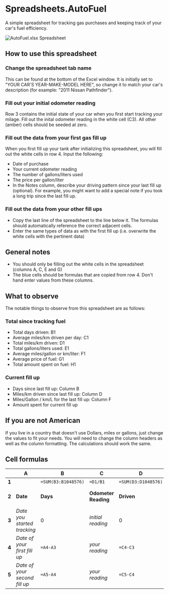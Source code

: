 Spreadsheets.AutoFuel
=====================

A simple spreadsheet for tracking gas purchases and keeping track of your car's fuel efficiency.

![AutoFuel.xlsx Spreadsheet](https://raw.github.com/ernesthwang/Spreadsheets.AutoFuel/master/doc/images/Screenshot01.png "AutoFuel.xlsx Excel Spreadsheet")


## How to use this spreadsheet

### Change the spreadsheet tab name

This can be found at the bottom of the Excel window.  It is initially set to "YOUR CAR'S YEAR-MAKE-MODEL HERE", so change it to match your car's description (for example: "2011 Nissan Pathfinder").

### Fill out your initial odometer reading

Row 3 contains the initial state of your car when you first start tracking your milage.  Fill out the inital odometer reading in the white cell (C3).  All other (amber) cells should be seeded at zero.

### Fill out the data from your first gas fill up

When you first fill up your tank after initializing this spreadsheet, you will fill out the white cells in row 4.  Input the following:
* Date of purchase
* Your current odometer reading
* The number of gallons/liters used
* The price per gallon/liter
* In the Notes column, describe your driving pattern since your last fill up (optional).  For example, you might want to add a special note if you took a long trip since the last fill up.

### Fill out the data from your other fill ups
* Copy the last line of the spreadsheet to the line below it.  The formulas should automatically reference the correct adjacent cells.
* Enter the same types of data as with the first fill up (i.e. overwrite the white cells with the pertinent data)


## General notes
* You should only be filling out the white cells in the spreadsheet (columns A, C, E and G)
* The blue cells should be formulas that are copied from row 4.  Don't hand enter values from these columns.

## What to observe

The notable things to observe from this spreadsheet are as follows:

### Total since tracking fuel
* Total days driven: B1
* Average miles/km driven per day: C1
* Total miles/km driven: D1
* Total gallons/liters used: E1
* Average miles/gallon or km/liter: F1
* Average price of fuel: G1
* Total amount spent on fuel: H1

### Current fill up
* Days since last fill up: Column B
* Miles/km driven since last fill up: Column D
* Miles/Gallon / km/L for the last fill up: Column F
* Amount spent for current fill up


## If you are not American

If you live in a country that doesn't use Dollars, miles or gallons, just change the values to fit your needs.  You will need to change the column headers as well as the column formatting.  The calculations should work the same.

## Cell formulas

| | A | B | C | D | E | F | G | H |
| --- | --- | --- | --- | --- | --- | --- | --- | --- |
| **1** | | `=SUM(B3:B1048576)` |`=D1/B1` | `=SUM(D3:D1048576)` | `=SUM(E3:E1048576)` | `=D1/E1` | `=H1/E1` | `=SUM(H3:H1048576)` |
| **2** | **Date** | **Days** | **Odometer Reading** | **Driven** | **Amount Filled** | **MPG** or **km/L** | **Total** |
| **3** | *Date you started tracking* | 0 | *initial reading* | 0 | 0 | 0 | 0 |
| **4** | *Date of your first fill up* | `=A4-A3` | *your reading* | `=C4-C3` | 0 | `=D4/E4` | 0 | `=G4*E4` |
| **5** | *Date of your second fill up* | `=A5-A4` | *your reading* | `=C5-C4` | 0 | `=D5/E5` | 0 | `=G5*E5` |

